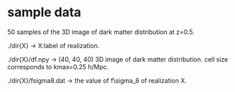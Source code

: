 # sample data

50 samples of the 3D image of dark matter distribution at z=0.5.

./dir{X} -> X:label of realization.

./dir{X}/df.npy -> (40, 40, 40) 3D image of dark matter distribution. cell size corresponds to kmax=0.25 h/Mpc.

./dir{X}/fsigma8.dat -> the value of f\sigma_8 of realization X.
